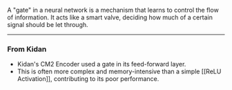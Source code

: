A "gate" in a neural network is a mechanism that learns to control the flow of information. It acts like a smart valve, deciding how much of a certain signal should be let through.

---

### From Kidan
- Kidan's CM2 Encoder used a gate in its feed-forward layer.
- This is often more complex and memory-intensive than a simple [[ReLU Activation]], contributing to its poor performance.